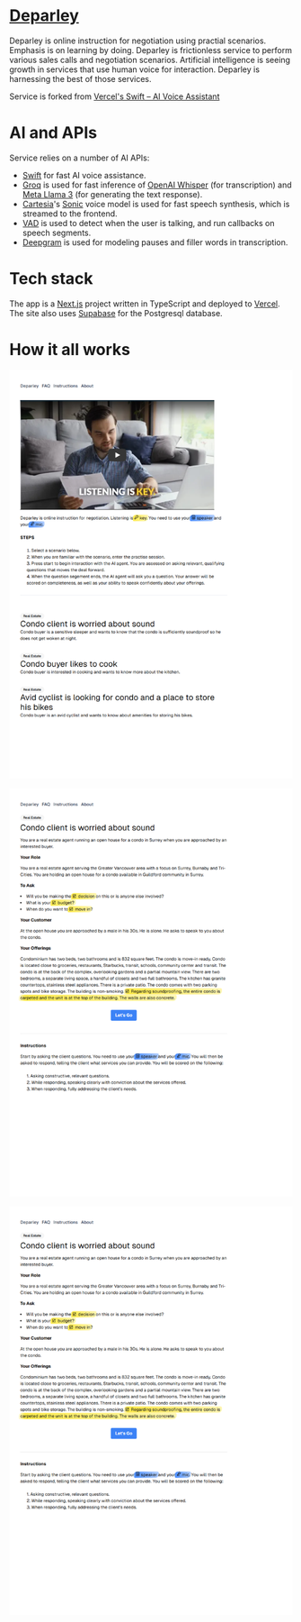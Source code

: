 # [Deparley](https://www.deparley.com)

Deparley is online instruction for negotiation using practial scenarios. Emphasis is on learning by doing. Deparley is frictionless service to perform various sales calls and negotiation scenarios. Artificial intelligence is seeing growth in services that use human voice for interaction. Deparley is harnessing the best of those services.

Service is forked from [Vercel's Swift – AI Voice Assistant](https://vercel.com/templates/next.js/swift-ai-voice-assistant)

# AI and APIs

Service relies on a number of AI APIs: 

-   [Swift](https://swift-ai.vercel.app) for fast AI voice assistance.
-   [Groq](https://groq.com) is used for fast inference of [OpenAI Whisper](https://github.com/openai/whisper) (for transcription) and [Meta Llama 3](https://llama.meta.com/llama3/) (for generating the text response).
-   [Cartesia](https://cartesia.ai)'s [Sonic](https://cartesia.ai/sonic) voice model is used for fast speech synthesis, which is streamed to the frontend.
-   [VAD](https://www.vad.ricky0123.com/) is used to detect when the user is talking, and run callbacks on speech segments.
-   [Deepgram](https://www.deepgram.com) is used for modeling pauses and filler words in transcription. 

# Tech stack

The app is a [Next.js](https://nextjs.org) project written in TypeScript and deployed to [Vercel](https://vercel.com). The site also uses [Supabase](https://www.supabase.com) for the Postgresql database.


# How it all works

![Select a scenario](/lib/readmephotos/home.png)

![Read scenario and press start when ready to practise](/lib/readmephotos/scenario.png)

![After practise, you are measured on asking qualifying questions, use of filler words and pauses](/lib/readmephotos/scenario.png)
